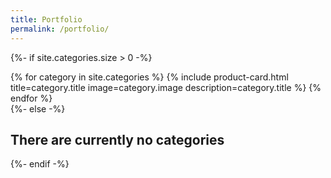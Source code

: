 ```yaml
---
title: Portfolio
permalink: /portfolio/
---
```

{%- if site.categories.size > 0 -%}
<div>
  {% for category in site.categories %}
    {% include product-card.html title=category.title
                                 image=category.image
                                 description=category.title %}
  {% endfor %}
</div>
{%- else -%}
<h2> There are currently no categories </h2>
{%- endif -%}
